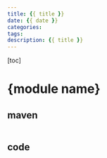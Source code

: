 ```yaml
---
title: {{ title }}
date: {{ date }}
categories:
tags:
description: {{ title }}
---
```


[toc]


# {module name}

## maven

```xml

```



## code

```java

```
